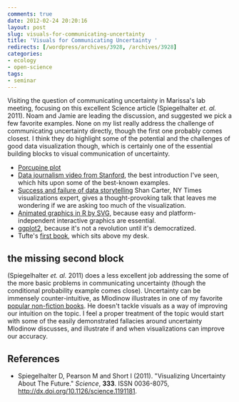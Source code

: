 ```yaml
---
comments: true
date: 2012-02-24 20:20:16
layout: post
slug: visuals-for-communicating-uncertainty
title: 'Visuals for Communicating Uncertainty '
redirects: [/wordpress/archives/3928, /archives/3928]
categories:
- ecology
- open-science
tags: 
- seminar
---
```


Visiting the question of communicating uncertainty in Marissa's lab meeting, focusing on this excellent Science article (Spiegelhalter _et. al._ 2011).  Noam and Jamie are leading the discussion, and suggested we pick a few favorite examples.  None on my list really address the challenge of communicating uncertainty directly, though the first one probably comes closest.  I think they do highlight some of the potential and the challenges of good data visualization though, which is certainly one of the essential building blocks to visual communication of uncertainty.

  * [Porcupine plot](http://www.nytimes.com/interactive/2010/02/02/us/politics/20100201-budget-porcupine-graphic.html)
  * [Data journalism video from Stanford](http://datajournalism.stanford.edu), the best introduction I've seen, which hits upon some of the best-known examples.  
  * [Success and failure of data storytelling](http://flowingdata.com/2011/12/01/shan-carter-on-data-storytelling) Shan Carter, NY Times visualizations expert, gives a thought-provoking talk that leaves me wondering if we are asking too much of the visualization.  
  * [Animated graphics in R by SVG](http://www.omegahat.org/SVGAnnotation/tests/examples.html), because easy and platform-independent interactive graphics are essential.  
  * [ggplot2](http://had.co.nz/ggplot2/), because it's not a revolution until it's democratized.  
  * Tufte's [first book](http://www.amazon.com/Visual-Display-Quantitative-Information/dp/0961392142), which sits above my desk.  

## the missing second block

(Spiegelhalter _et. al._ 2011) does a less excellent job addressing the some of the more basic problems in communicating uncertainty (though the conditional probability example comes close).  Uncertainty can be immensely counter-intuitive, as Mlodinow illustrates in one of my favorite [popular non-fiction books](http://www.amazon.com/Drunkards-Walk-Randomness-Rules-Lives/dp/0375424040).  He doesn't tackle visuals as a way of improving our intuition on the topic. I feel a proper treatment of the topic would start with some of the easily demonstrated fallacies around uncertainty Mlodinow discusses, and illustrate if and when visualizations can improve our accuracy.


## References


- Spiegelhalter D, Pearson M and Short I (2011).
"Visualizing Uncertainty About The Future."
*Science*, **333**.
ISSN 0036-8075, <a href="http://dx.doi.org/10.1126/science.1191181">http://dx.doi.org/10.1126/science.1191181</a>.
